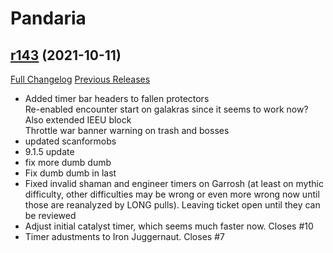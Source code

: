 # <DBM> Pandaria

## [r143](https://github.com/DeadlyBossMods/DBM-MoP/tree/r143) (2021-10-11)
[Full Changelog](https://github.com/DeadlyBossMods/DBM-MoP/compare/r142...r143) [Previous Releases](https://github.com/DeadlyBossMods/DBM-MoP/releases)

- Added timer bar headers to fallen protectors  
    Re-enabled encounter start on galakras since it seems to work now? Also extended IEEU block  
    Throttle war banner warning on trash and bosses  
- updated scanformobs  
- 9.1.5 update  
- fix more dumb dumb  
- Fix dumb dumb in last  
- Fixed invalid shaman and engineer timers on Garrosh (at least on mythic difficulty, other difficulties may be wrong or even more wrong now until those are reanalyzed by LONG pulls). Leaving ticket open until they can be reviewed  
- Adjust initial catalyst timer, which seems much faster now. Closes #10  
- Timer adustments to Iron Juggernaut. Closes #7  
